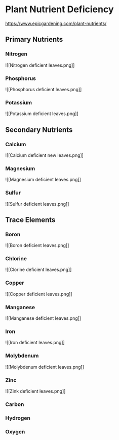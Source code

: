 # Plant Nutrient Deficiency
https://www.epicgardening.com/plant-nutrients/
## Primary Nutrients

### Nitrogen
![[Nitrogen deficient leaves.png]]

### Phosphorus
![[Phosphorus deficient leaves.png]]

### Potassium
![[Potassium deficient leaves.png]]



## Secondary Nutrients

### Calcium
![[Calcium deficient new leaves.png]]

### Magnesium
![[Magnesium deficient leaves.png]]

### Sulfur
![[Sulfur deficient leaves.png]]



## Trace Elements

### Boron
![[Boron deficient leaves.png]]

### Chlorine
![[Clorine deficient leaves.png]]

### Copper
![[Copper deficient leaves.png]]

### Manganese
![[Manganese deficient leaves.png]]

### Iron
![[Iron deficient leaves.png]]

### Molybdenum
![[Molybdenum deficient leaves.png]]

### Zinc
![[Zink deficient leaves.png]]

### Carbon


### Hydrogen


### Oxygen
